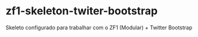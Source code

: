 zf1-skeleton-twiter-bootstrap
=============================

Skeleto configurado para trabalhar com o ZF1 (Modular) + Twitter Bootstrap
